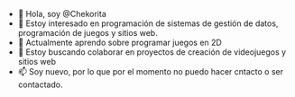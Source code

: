 - 👋 Hola, soy @Chekorita
- 👀 Estoy interesado en programación de sistemas de gestión de datos, programación de juegos y sitios web.
- 🌱 Actualmente aprendo sobre programar juegos en 2D
- 💞️ Estoy buscando colaborar en proyectos de creación de videojuegos y sitios web
- 📫 Soy nuevo, por lo que por el momento no puedo hacer cntacto o ser contactado.
